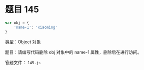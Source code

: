 <script setup>
import { loginRead } from '@/utils/login-read'

loginRead('n10007')
</script>

# 题目 145

```javascript
var obj = {
    'name-1': 'xiaoming'
}
```

类型：Object 对象

题目：请编写代码删除 obj 对象中的 name-1 属性，删除后在进行访问。

答题文件： `145.js`
